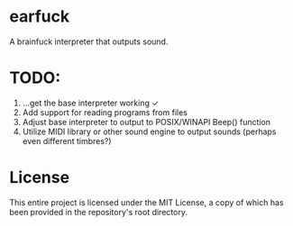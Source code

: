 # earfuck
A brainfuck interpreter that outputs sound.

# TODO:

1. ...get the base interpreter working ✓
2. Add support for reading programs from files
3. Adjust base interpreter to output to POSIX/WINAPI Beep() function
4. Utilize MIDI library or other sound engine to output sounds (perhaps even different timbres?)

# License
This entire project is licensed under the MIT License, a copy of which has been provided in the repository's root directory.
